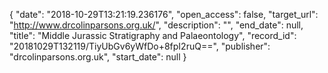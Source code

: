 {
  "date": "2018-10-29T13:21:19.236176", 
  "open_access": false, 
  "target_url": "http://www.drcolinparsons.org.uk/", 
  "description": "", 
  "end_date": null, 
  "title": "Middle Jurassic Stratigraphy and Palaeontology", 
  "record_id": "20181029T132119/TiyUbGv6yWfDo+8fpI2ruQ==", 
  "publisher": "drcolinparsons.org.uk", 
  "start_date": null
}

